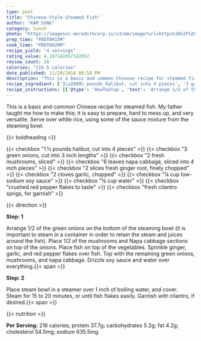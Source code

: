 ```yaml
---
type: post
title: "Chinese-Style Steamed Fish"
author: "KAM_SUNG"
category: lunch
photo: "https://imagesvc.meredithcorp.io/v3/mm/image?url=https%3A%2F%2Fimages.media-allrecipes.com%2Fuserphotos%2F822184.jpg"
prep_time: "P0DT0H15M"
cook_time: "P0DT0H20M"
recipe_yield: "4 servings"
rating_value: 4.107142857142857
review_count: 28
calories: "215.5 calories"
date_published: 11/20/2018 08:58 PM
description: "This is a basic and common Chinese recipe for steamed fish.  My father taught me how to make this; it is easy to prepare, hard to mess up, and very versatile. Serve over white rice, using some of the sauce mixture from the steaming bowl."
recipe_ingredient: ['1\u2009½ pounds halibut, cut into 4 pieces', '3 green onions, cut into 3 inch lengths', '2 fresh mushrooms, sliced', '6 leaves napa cabbage, sliced into 4 inch pieces', '2 slices fresh ginger root, finely chopped', '2 cloves garlic, chopped', '¼ cup low-sodium soy sauce', '⅛ cup water', 'crushed red pepper flakes to taste', 'fresh cilantro sprigs, for garnish']
recipe_instructions: [{'@type': 'HowToStep', 'text': 'Arrange 1/2 of the green onions on the bottom of the steaming bowl (it is important to steam in a container in order to retain the steam and juices around the fish).  Place 1/2 of the mushrooms and Napa cabbage sections on top of the onions. Place fish on top of the vegetables. Sprinkle ginger, garlic, and  red pepper flakes over fish.  Top with the remaining green onions, mushrooms, and napa cabbage. Drizzle soy sauce and water over everything.\n'}, {'@type': 'HowToStep', 'text': 'Place steam bowl in a steamer over 1 inch of boiling water, and cover. Steam for 15 to 20 minutes, or until fish flakes easily.  Garnish with cilantro, if desired.\n'}]
---
```


This is a basic and common Chinese recipe for steamed fish.  My father taught me how to make this; it is easy to prepare, hard to mess up, and very versatile. Serve over white rice, using some of the sauce mixture from the steaming bowl. 

{{< boldheading >}}

{{< checkbox "1 ½ pounds halibut, cut into 4 pieces" >}}
{{< checkbox "3  green onions, cut into 3 inch lengths" >}}
{{< checkbox "2  fresh mushrooms, sliced" >}}
{{< checkbox "6 leaves napa cabbage, sliced into 4 inch pieces" >}}
{{< checkbox "2 slices fresh ginger root, finely chopped" >}}
{{< checkbox "2 cloves garlic, chopped" >}}
{{< checkbox "¼ cup low-sodium soy sauce" >}}
{{< checkbox "⅛ cup water" >}}
{{< checkbox "crushed red pepper flakes to taste" >}}
{{< checkbox "fresh cilantro sprigs, for garnish" >}}


{{< direction >}}

**Step: 1**

Arrange 1/2 of the green onions on the bottom of the steaming bowl (it is important to steam in a container in order to retain the steam and juices around the fish).  Place 1/2 of the mushrooms and Napa cabbage sections on top of the onions. Place fish on top of the vegetables. Sprinkle ginger, garlic, and  red pepper flakes over fish.  Top with the remaining green onions, mushrooms, and napa cabbage. Drizzle soy sauce and water over everything.{{< span >}}

**Step: 2**

Place steam bowl in a steamer over 1 inch of boiling water, and cover. Steam for 15 to 20 minutes, or until fish flakes easily.  Garnish with cilantro, if desired.{{< span >}}

{{< nutrition >}}

**Per Serving:** 216 calories; protein 37.7g; carbohydrates 5.2g; fat 4.2g; cholesterol 54.5mg; sodium 635.5mg.